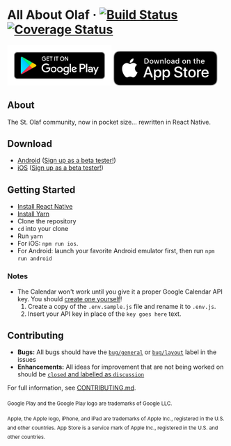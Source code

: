 # All About Olaf &middot; [![Build Status](https://travis-ci.org/StoDevX/AAO-React-Native.svg?branch=master)](https://travis-ci.org/StoDevX/AAO-React-Native) [![Coverage Status](https://coveralls.io/repos/github/StoDevX/AAO-React-Native/badge.svg)](https://coveralls.io/github/StoDevX/AAO-React-Native)

<img alt="Get it on Google Play" src="images/get_google_play.svg" width="240pt" /> <img alt="Download on the App Store" src="images/get_app_store.svg" width="240pt" /> 

## About

The St. Olaf community, now in pocket size… rewritten in React Native.

## Download

- [Android](https://play.google.com/store/apps/details?id=com.allaboutolaf) ([Sign up as a beta tester!](https://play.google.com/apps/testing/com.allaboutolaf))
- [iOS](https://itunes.apple.com/us/app/all-about-olaf/id938588319) ([Sign up as a beta tester!](https://boarding-aao.herokuapp.com))

## Getting Started

- [Install React Native](http://facebook.github.io/react-native/docs/getting-started.html#content)
- [Install Yarn](https://yarnpkg.com/en/docs/install)
- Clone the repository
- `cd` into your clone
- Run `yarn`
- For iOS: `npm run ios`.
- For Android: launch your favorite Android emulator first, then run `npm run android`

### Notes

- The Calendar won't work until you give it a proper Google Calendar API key.
You should [create one yourself](https://console.developers.google.com/projectselector/apis/credentials)!
  1. Create a copy of the `.env.sample.js` file and rename it to `.env.js`.
  2. Insert your API key in place of the `key goes here` text.

## Contributing

- **Bugs:** All bugs should have the [`bug/general`](https://github.com/StoDevX/AAO-React-Native/labels/bug%2Fgeneral) or [`bug/layout`](https://github.com/StoDevX/AAO-React-Native/labels/bug%2Flayout) label in the issues
- **Enhancements:** All ideas for improvement that are not being worked on should be [`closed` and labelled as `discussion`](https://github.com/StoDevX/AAO-React-Native/issues?utf8=%E2%9C%93&q=is%3Aclosed%20is%3Aissue%20label%3Astatus%2Fdiscussion)

For full information, see [CONTRIBUTING.md](CONTRIBUTING.md).

<sub>Google Play and the Google Play logo are trademarks of Google LLC.</sub>

<sub>Apple, the Apple logo, iPhone, and iPad are trademarks of Apple Inc., registered in the U.S. and other countries. App Store is a service mark of Apple Inc., registered in the U.S. and other countries.</sub>
